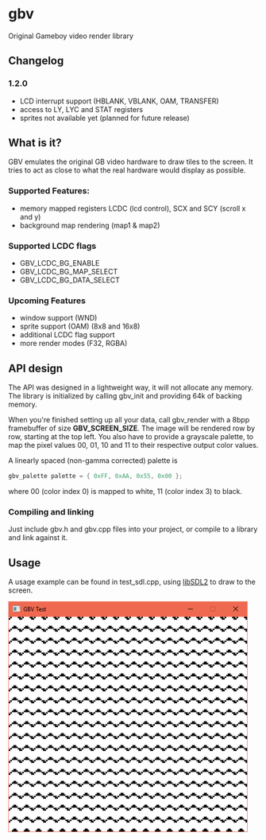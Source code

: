 # gbv
Original Gameboy video render library

## Changelog
### 1.2.0
* LCD interrupt support (HBLANK, VBLANK, OAM, TRANSFER)
* access to LY, LYC and STAT registers
* sprites not available yet (planned for future release)

## What is it?
GBV emulates the original GB video hardware to draw tiles to the screen. It tries to act as close to what the real hardware would display as possible.

### Supported Features:
* memory mapped registers LCDC (lcd control), SCX and SCY (scroll x and y)
* background map rendering (map1 & map2)

### Supported LCDC flags
* GBV_LCDC_BG_ENABLE
* GBV_LCDC_BG_MAP_SELECT
* GBV_LCDC_BG_DATA_SELECT

### Upcoming Features
* window support (WND)
* sprite support (OAM) (8x8 and 16x8)
* additional LCDC flag support
* more render modes (F32, RGBA)

## API design
The API was designed in a lightweight way, it will not allocate any memory. The library is initialized by calling gbv_init and providing 64k of backing memory.

When you're finished setting up all your data, call gbv_render with a 8bpp framebuffer of size **GBV_SCREEN_SIZE**. The image will be rendered row by row, starting at the top left.
You also have to provide a grayscale palette, to map the pixel values 00, 01, 10 and 11 to their respective output color values.

A linearly spaced (non-gamma corrected) palette is
```cpp
gbv_palette palette = { 0xFF, 0xAA, 0x55, 0x00 };
```
where 00 (color index 0) is mapped to white, 11 (color index 3) to black.

### Compiling and linking
Just include gbv.h and gbv.cpp files into your project, or compile to a library and link against it.

## Usage
A usage example can be found in test_sdl.cpp, using [libSDL2](https://www.libsdl.org/) to draw to the screen.

![test1](https://github.com/Bl00drav3n/gbv/raw/master/test1.png "Test 1")
